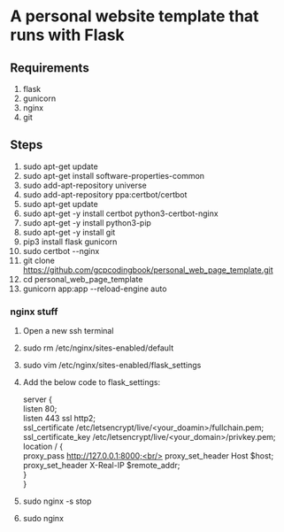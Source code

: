 # A personal website template that runs with Flask

## Requirements

1. flask
2. gunicorn
3. nginx
4. git

## Steps

1. sudo apt-get update
2. sudo apt-get install software-properties-common
3. sudo add-apt-repository universe
4. sudo add-apt-repository ppa:certbot/certbot
5. sudo apt-get update
6. sudo apt-get -y install certbot python3-certbot-nginx
7. sudo apt-get -y install python3-pip
8. sudo apt-get -y install git
9. pip3 install flask gunicorn
10. sudo certbot --nginx
11. git clone https://github.com/gcpcodingbook/personal_web_page_template.git
12. cd personal_web_page_template
13. gunicorn app:app --reload-engine auto

### nginx stuff

1. Open a new ssh terminal
2. sudo rm /etc/nginx/sites-enabled/default
3. sudo vim /etc/nginx/sites-enabled/flask_settings
4. Add the below code to flask_settings:

   server {<br/>
   listen 80;<br/>
   listen 443 ssl http2;<br/>
   ssl_certificate /etc/letsencrypt/live/<your_doamin>/fullchain.pem;<br/>
   ssl_certificate_key /etc/letsencrypt/live/<your_domain>/privkey.pem;<br/>
   location / {<br/>
   proxy_pass http://127.0.0.1:8000;<br/>
   proxy_set_header Host $host;<br/>
    proxy_set_header X-Real-IP $remote_addr;<br/>
   }<br/>
   }<br/>

5. sudo nginx -s stop
6. sudo nginx
